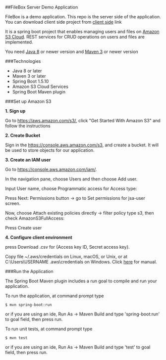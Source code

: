 
##FileBox Server Demo Application

FileBox is a demo application. This repo is the server side of the application. You can download client side project from  [client side](https://github.com/clientside) link

It is a spring boot project that enables managing users and files on [Amazon S3 Cloud](https://aws.amazon.com/s3/). REST services for CRUD operations on users and files are implemented.

You need [Java 8](http://www.oracle.com/technetwork/java/javase/downloads/jdk8-downloads-2133151.html) or newer version and [Maven 3](https://maven.apache.org/download.cgi) or newer version

###Technologies

* Java 8 or later
* Maven 3 or later
* Spring Boot 1.5.10
* Amazon S3 Cloud Services
* Spring Boot Maven plugin

###Set up Amazon S3

**1. Sign up**

Go to <https://aws.amazon.com/s3/>, click "Get Started With Amazon S3" and follow the instructions

**2. Create Bucket**

Sign in the <https://console.aws.amazon.com/s3>, and create a bucket. It will be used to store objects for our application.

**3. Create an IAM user**

Go to <https://console.aws.amazon.com/iam/>.

In the navigation pane, choose Users and then choose Add user.

Input User name, choose Programmatic access for Access type:

Press Next: Permissions button -> go to Set permissions for jsa-user screen.

Now, choose Attach existing policies directly -> filter policy type s3, then check AmazonS3FullAccess:

Press Create user

**4. Configure client environment**

press Download .csv for {Access key ID, Secret access key}.

Copy file ~/.aws/credentials on Linux, macOS, or Unix, or at C:\Users\USERNAME \.aws\credentials on Windows. 
Click [here](https://docs.aws.amazon.com/cli/latest/userguide/cli-chap-getting-started.html) for manual.

###Run the Application

The Spring Boot Maven plugin includes a run goal to compile and run your application. 

To run the application, at command prompt type

	$ mvn spring-boot:run

or if you are using an ide, Run As -> Maven Build and type 'spring-boot:run' to goal field, then press run.


To run unit tests, at command prompt type

	$ mvn test

or if you are using an ide, Run As -> Maven Build and type 'test' to goal field, then press run.
 








